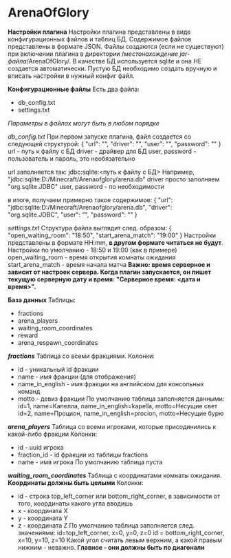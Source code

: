 
# ArenaOfGlory

**Настройки плагина**
Настройки плагина представлены в виде конфигурационных файлов и таблиц БД. Содержимое файлов представлены в формате JSON. Файлы создаются (если не существуют) при включении плагина в директории /*местонахождение jar-файла*/ArenaOfGlory/. В качестве БД используется sqlite и она НЕ создается автоматически. Пустую БД необходимо создать вручную и вписать настройки в нужный конфиг файл.

**Конфигурационные файлы**
Есть два файла: 
 - db_config.txt 
 - settings.txt

*Параметры в файлах могут быть в любом порядке*

*db_config.txt*
При первом запуске плагина, файл создается со следующей структурой:
{
  "url": "",
  "driver": "",
  "user": "",
  "password": ""
}
url - путь к файлу с БД
driver - драйвер для БД
user, password - пользователь и пароль, это необязательно

url заполняется так: jdbc:sqlite:<путь к файлу с БД>
Например, "jdbc:sqlite:D:/Minecraft/Arenaofglory/arena.db"
driver просто заполняем "org.sqlite.JDBC"
user, password - по необходимости

в итоге, получаем примерно такое содержимое:
{
  "url": "jdbc:sqlite:D:/Minecraft/Arenaofglory/arena.db",
  "driver": "org.sqlite.JDBC",
  "user": "",
  "password": ""
}

*settings.txt*
Структура файла выглядит след. образом:
{
  "open_waiting_room": "18:50",
  "start_arena_match": "19:00"
}
Настройки представлены в формате HH:mm, **в другом формате читаться не будут**. Настройки по умолчанию - 18:50 и 19:00 (как в примере)
open_waiting_room - время открытия комнаты ожидания
start_arena_match - время начала матча
**Важно: время серверное и зависит от настроек сервера. Когда плагин запускается, он пишет текущую серверную дату и время: "Серверное время: <дата и время>".** 

**База данных**
Таблицы:

 - fractions
 - arena_players
 - waiting_room_coordinates
 - reward
 - arena_respawn_coordinates
 
 ***fractions***
 Таблица со всеми фракциями.
 Колонки:
 - id - уникальный id фракции
 - name - имя фракции (для отображения)
 - name_in_english - имя фракции на английском для консольных команд
 - motto - девиз фракции
 По умолчанию таблица заполняется данными:
 id=1, name=Капелла, name_in_english=kapella, motto=Несущие свет
 id=2, name=Процион, name_in_english=procion, motto=Несущие бурю
 
***arena_players***
Таблица со всеми игроками, которые присодинились к какой-либо фракции
Колонки:
 - id - uuid игрока
 - fraction_id - id фракции из таблицы fractions
 - name - имя игрока
По умолчанию таблица пуста

***waiting_room_coordinates***
Таблица с координатами комнаты ожидания. **Координаты должны быть целыми**
Колонки:
 - id - строка top_left_corner или bottom_right_corner, в зависимости от
   того, координаты какого угла вводишь 
 - x - координата X     
 - y - координата Y     
 - z - координата Z
По умолчанию таблица заполняется след. значениями: 
id=top_left_corner, x=0, y=0, z=0
id = bottom_right_corner, x=10, y=10, z=10
Какой угол считать левым верхним, а какой правым нижним - неважно. **Главное - они должны быть по диагонали**

